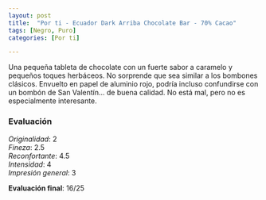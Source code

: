 ```yaml
---
layout: post
title:  "Por ti - Ecuador Dark Arriba Chocolate Bar - 70% Cacao"
tags: [Negro, Puro] 
categories: [Por ti]

---
```


Una pequeña tableta de chocolate con un fuerte sabor a caramelo y pequeños toques herbáceos. No sorprende que sea similar a los bombones clásicos. Envuelto en papel de aluminio rojo, podría incluso confundirse con un bombón de San Valentín... de buena calidad.
No está mal, pero no es especialmente interesante.


### Evaluación

_Originalidad_: 2  
_Fineza_: 2.5  
_Reconfortante_: 4.5  
_Intensidad_: 4  
_Impresión general_: 3

**Evaluación final**: 16/25